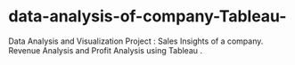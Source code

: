 # data-analysis-of-company-Tableau-
Data Analysis and Visualization Project : Sales Insights of a company. Revenue Analysis and Profit Analysis using Tableau .
